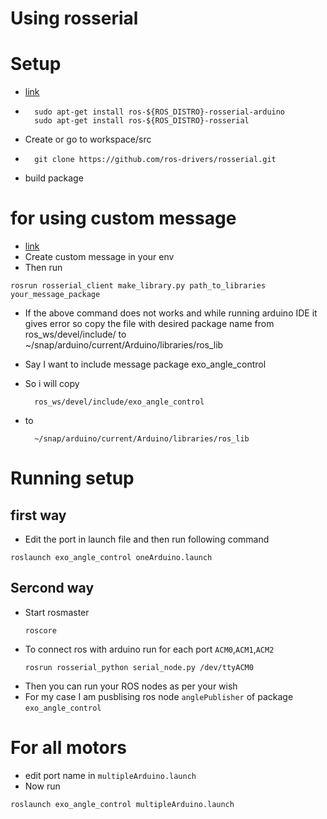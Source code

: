 # Using rosserial

# Setup
- [link](http://wiki.ros.org/rosserial_arduino/Tutorials/Arduino%20IDE%20Setup)
- ```
    sudo apt-get install ros-${ROS_DISTRO}-rosserial-arduino
    sudo apt-get install ros-${ROS_DISTRO}-rosserial
    ```
- Create or go to workspace/src
- ```
    git clone https://github.com/ros-drivers/rosserial.git
    ```
- build package

# for using custom message 
- [link](http://wiki.ros.org/rosserial_arduino/Tutorials/Adding%20Custom%20Messages)
- Create custom message in your env
- Then run 
```
rosrun rosserial_client make_library.py path_to_libraries your_message_package
```
- If the above command does not works and while running arduino IDE it gives error so copy the file with desired package name from ros_ws/devel/include/ to ~/snap/arduino/current/Arduino/libraries/ros_lib
- Say I want to include message package exo_angle_control
- So i will copy

        ros_ws/devel/include/exo_angle_control 
- to 

        ~/snap/arduino/current/Arduino/libraries/ros_lib

# Running setup

## first way
- Edit the port in launch file and then run following command
```
roslaunch exo_angle_control oneArduino.launch
```

## Sercond way
- Start rosmaster
    ```
    roscore
    ```
- To connect ros with arduino run for each port `ACM0`,`ACM1`,`ACM2`
    ```
    rosrun rosserial_python serial_node.py /dev/ttyACM0
    ```
- Then you can run your ROS nodes as per your wish 
- For my case I am pusblising ros node `anglePublisher` of package `exo_angle_control`


# For all motors
- edit port name in  `multipleArduino.launch`
- Now run 
```
roslaunch exo_angle_control multipleArduino.launch
```